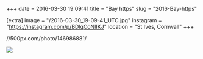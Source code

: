 +++
date = 2016-03-30 19:09:41
title = "Bay https"
slug = "2016-Bay-https"

[extra]
image = "/2016-03-30_19-09-41_UTC.jpg"
instagram = "https://instagram.com/p/BDlqCoNIIKJ"
location = "St Ives, Cornwall"
+++

//500px.com/photo/146986881/

<img src="/2016-03-30_19-09-41_UTC.jpg" />
